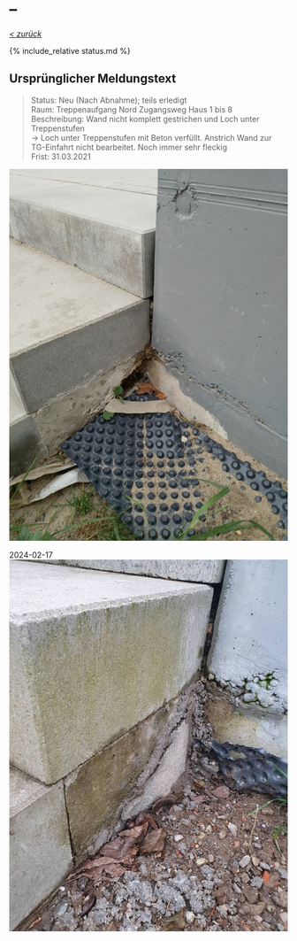 #  &ndash; 

_[&lt; zurück](../../index.md)_

{% include_relative status.md %}

## Ursprünglicher Meldungstext

> Status: Neu (Nach Abnahme); teils erledigt\
> Raum: Treppenaufgang Nord Zugangsweg Haus 1 bis 8\
> Beschreibung: Wand nicht komplett gestrichen und Loch unter Treppenstufen\
> -> Loch unter Treppenstufen mit Beton verfüllt. Anstrich Wand zur TG-Einfahrt nicht bearbeitet. Noch immer sehr fleckig\
> Frist: 31.03.2021

![](Meldung.jpg)

2024-02-17
![](20240217_165400_small.jpg)